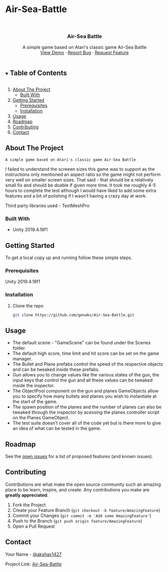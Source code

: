 # Air-Sea-Battle

<!-- PROJECT LOGO -->
<br />
<p align="center">

  <h3 align="center">Air-Sea Battle</h3>

  <p align="center">
    A simple game based on Atari's classic game Air-Sea Battle
    <br />
    <a href="https://github.com/genaks/Air-Sea-Battle">View Demo</a>
    ·
    <a href="https://github.com/genaks/Air-Sea-Battle/issues">Report Bug</a>
    ·
    <a href="https://github.com/genaks/Air-Sea-Battle/issues">Request Feature</a>
  </p>
</p>



<!-- TABLE OF CONTENTS -->
<details open="open">
  <summary><h2 style="display: inline-block">Table of Contents</h2></summary>
  <ol>
    <li>
      <a href="#about-the-project">About The Project</a>
      <ul>
        <li><a href="#built-with">Built With</a></li>
      </ul>
    </li>
    <li>
      <a href="#getting-started">Getting Started</a>
      <ul>
        <li><a href="#prerequisites">Prerequisites</a></li>
        <li><a href="#installation">Installation</a></li>
      </ul>
    </li>
    <li><a href="#usage">Usage</a></li>
    <li><a href="#roadmap">Roadmap</a></li>
    <li><a href="#contributing">Contributing</a></li>
    <li><a href="#contact">Contact</a></li>
  </ol>
</details>



<!-- ABOUT THE PROJECT -->
## About The Project

    A simple game based on Atari's classic game Air-Sea Battle

I failed to understand the screeen sizes this game was to support as the instructions only mentioned an aspect ratio so the game might not perform very well on smaller screen sizes. That said - that should be a relatively small fix and should be doable if given more time. It took me roughly 4-5 hours to complete the test although I would have liked to add some extra features and a bit of polishing if I wasn't having a crazy day at work.

Third party libraries used - TextMeshPro


### Built With

* Unity 2019.4.18f1


<!-- GETTING STARTED -->
## Getting Started

To get a local copy up and running follow these simple steps.

### Prerequisites

Unity 2019.4.18f1

### Installation

1. Clone the repo
   ```sh
   git clone https://github.com/genaks/Air-Sea-Battle.git
   ```


<!-- USAGE EXAMPLES -->
## Usage

* The default scene - "GameScene" can be found under the Scenes folder.
* The default high score, time limit and hit score can be set on the game manager.
* The Bullet and Plane prefabs control the speed of the respective objects and can be tweaked inside these prefabs.
* Gun allows you to change values like the various states of the gun, the input keys that control the gun and all these values can be tweaked inside the inspector.
* The ObjectPool component on the gun and planes GameObjects allow you to specify how many bullets and planes you wish to instantiate at the start of the game.
* The spawn position of the planes and the number of planes can also be tweaked through the inspector by acessing the planes controller script on the Planes GameObject.
* The test suite doesn't cover all of the code yet but is there more to give an idea of what can be tested in the game.


<!-- ROADMAP -->
## Roadmap

See the [open issues](https://github.com/genaks/Air-Sea-Battle/issues) for a list of proposed features (and known issues).



<!-- CONTRIBUTING -->
## Contributing

Contributions are what make the open source community such an amazing place to be learn, inspire, and create. Any contributions you make are **greatly appreciated**.

1. Fork the Project
2. Create your Feature Branch (`git checkout -b feature/AmazingFeature`)
3. Commit your Changes (`git commit -m 'Add some AmazingFeature'`)
4. Push to the Branch (`git push origin feature/AmazingFeature`)
5. Open a Pull Request

<!-- CONTACT -->
## Contact

Your Name - [@akshay1427](https://twitter.com/akshay1427)

Project Link: [Air-Sea-Battle](https://github.com/genaks/Air-Sea-Battle)

